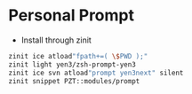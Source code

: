 # Personal Prompt

- Install through zinit

```zsh
zinit ice atload"fpath+=( \$PWD );"
zinit light yen3/zsh-prompt-yen3
zinit ice svn atload"prompt yen3next" silent
zinit snippet PZT::modules/prompt
```
